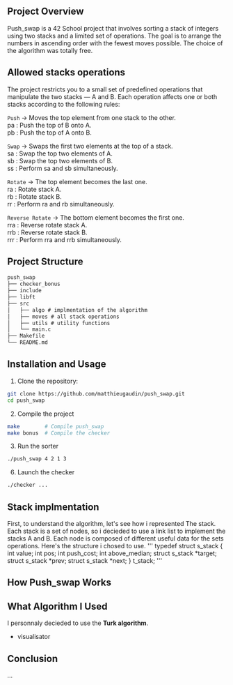 ## Project Overview

Push_swap is a 42 School project that involves sorting a stack of integers using two stacks and a limited set of operations.
The goal is to arrange the numbers in ascending order with the fewest moves possible. The choice of the algorithm was totally free.

## Allowed stacks operations

The project restricts you to a small set of predefined operations that manipulate the two stacks — A and B.
Each operation affects one or both stacks according to the following rules:

`Push`
→ Moves the top element from one stack to the other.  
pa : Push the top of B onto A.  
pb : Push the top of A onto B.  

`Swap`
→ Swaps the first two elements at the top of a stack.  
sa : Swap the top two elements of A.  
sb : Swap the top two elements of B.  
ss : Perform sa and sb simultaneously.  

`Rotate`
→ The top element becomes the last one.  
ra : Rotate stack A.  
rb : Rotate stack B.  
rr : Perform ra and rb simultaneously.  

`Reverse Rotate`
→ The bottom element becomes the first one.  
rra : Reverse rotate stack A.  
rrb : Reverse rotate stack B.  
rrr : Perform rra and rrb simultaneously.  


## Project Structure

```md
push_swap
├── checker_bonus
├── include
├── libft
├── src
│   ├── algo # implmentation of the algorithm
│   ├── moves # all stack operations
│   ├── utils # utility functions
│   └── main.c
├── Makefile
└── README.md 
```


## Installation and Usage

1. Clone the repository:
```bash
git clone https://github.com/matthieugaudin/push_swap.git
cd push_swap
```

2. Compile the project
```bash
make        # Compile push_swap
make bonus  # Compile the checker
```

3. Run the sorter
```bash
./push_swap 4 2 1 3
```

6. Launch the checker
```bash
./checker ...
```

## Stack implmentation
First, to understand the algorithm, let's see how i represented The stack. Each stack is a set of nodes, so i decieded
to use a link list to implement the stacks A and B. Each node is composed of different useful data for the sets operations.
Here's the structure i chosed to use.
'''
typedef struct s_stack
{
	int					value;
	int					pos;
	int					push_cost;
	int					above_median;
	struct s_stack		*target;
	struct s_stack		*prev;
	struct s_stack		*next;
}	t_stack;
'''

## How Push_swap Works


## What Algorithm I Used
I personnaly decieded to use the **Turk algorithm**.


+ visualisator


## Conclusion

...

